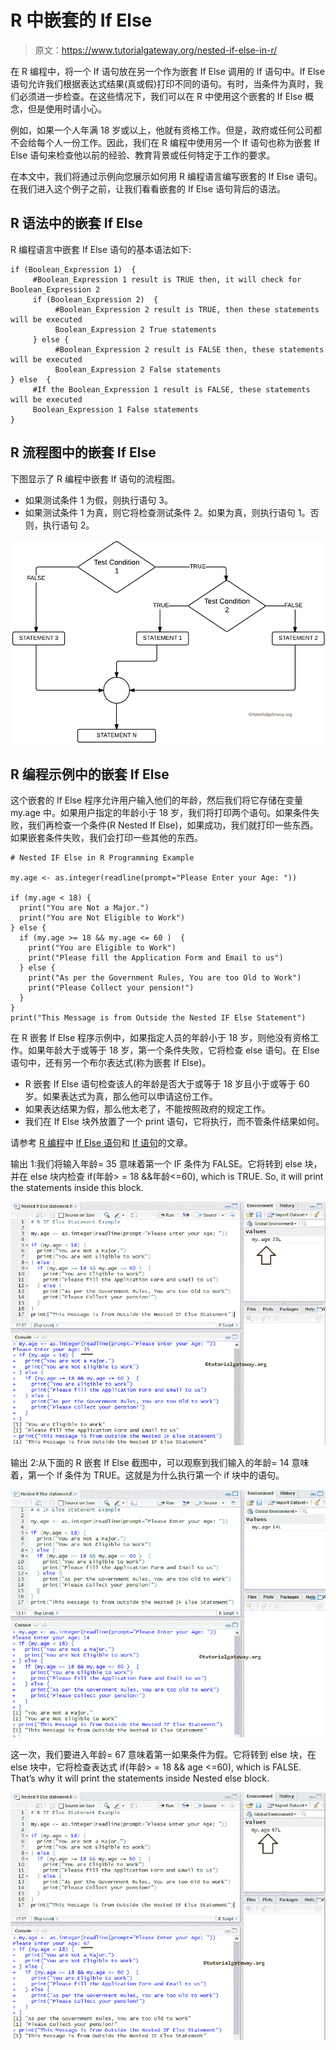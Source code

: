 # R 中嵌套的 If Else

> 原文：<https://www.tutorialgateway.org/nested-if-else-in-r/>

在 R 编程中，将一个 If 语句放在另一个作为嵌套 If Else 调用的 If 语句中。If Else 语句允许我们根据表达式结果(真或假)打印不同的语句。有时，当条件为真时，我们必须进一步检查。在这些情况下，我们可以在 R 中使用这个嵌套的 If Else 概念，但是使用时请小心。

例如，如果一个人年满 18 岁或以上，他就有资格工作。但是，政府或任何公司都不会给每个人一份工作。因此，我们在 R 编程中使用另一个 If 语句也称为嵌套 If Else 语句来检查他以前的经验、教育背景或任何特定于工作的要求。

在本文中，我们将通过示例向您展示如何用 R 编程语言编写嵌套的 If Else 语句。在我们进入这个例子之前，让我们看看嵌套的 If Else 语句背后的语法。

## R 语法中的嵌套 If Else

R 编程语言中嵌套 If Else 语句的基本语法如下:

```
if (Boolean_Expression 1)  {
     #Boolean_Expression 1 result is TRUE then, it will check for Boolean_Expression 2
     if (Boolean_Expression 2)  {
          #Boolean_Expression 2 result is TRUE, then these statements will be executed
          Boolean_Expression 2 True statements
     } else {
          #Boolean_Expression 2 result is FALSE then, these statements will be executed
          Boolean_Expression 2 False statements
} else  {
     #If the Boolean_Expression 1 result is FALSE, these statements will be executed
     Boolean_Expression 1 False statements
}
```

## R 流程图中的嵌套 If Else

下图显示了 R 编程中嵌套 If 语句的流程图。

*   如果测试条件 1 为假，则执行语句 3。
*   如果测试条件 1 为真，则它将检查测试条件 2。如果为真，则执行语句 1。否则，执行语句 2。

![FLOW CHART of a Nested If in R programming](img/e61ed88e992881e0a36f001446bd0ed2.png)

## R 编程示例中的嵌套 If Else

这个嵌套的 If Else 程序允许用户输入他们的年龄，然后我们将它存储在变量 my.age 中。如果用户指定的年龄小于 18 岁，我们将打印两个语句。如果条件失败，我们再检查一个条件(R Nested If Else)，如果成功，我们就打印一些东西。如果嵌套条件失败，我们会打印一些其他的东西。

```
# Nested IF Else in R Programming Example

my.age <- as.integer(readline(prompt="Please Enter your Age: "))

if (my.age < 18) {
  print("You are Not a Major.") 
  print("You are Not Eligible to Work")
} else {
  if (my.age >= 18 && my.age <= 60 )  {
    print("You are Eligible to Work")
    print("Please fill the Application Form and Email to us")
  } else {
    print("As per the Government Rules, You are too Old to Work")
    print("Please Collect your pension!")
  }  
}
print("This Message is from Outside the Nested IF Else Statement")
```

在 R 嵌套 If Else 程序示例中，如果指定人员的年龄小于 18 岁，则他没有资格工作。如果年龄大于或等于 18 岁，第一个条件失败，它将检查 else 语句。在 Else 语句中，还有另一个布尔表达式(称为嵌套 If Else)。

*   R 嵌套 If Else 语句检查该人的年龄是否大于或等于 18 岁且小于或等于 60 岁。如果表达式为真，那么他可以申请这份工作。
*   如果表达结果为假，那么他太老了，不能按照政府的规定工作。
*   我们在 If Else 块外放置了一个 print 语句，它将执行，而不管条件结果如何。

请参考 [R 编程](https://www.tutorialgateway.org/r-programming/)中 [If Else 语句](https://www.tutorialgateway.org/r-if-else-statement/)和 [If 语句](https://www.tutorialgateway.org/r-if-statement/)的文章。

输出 1:我们将输入年龄= 35 意味着第一个 IF 条件为 FALSE。它将转到 else 块，并在 else 块内检查 if(年龄> = 18 &&年龄<=60), which is TRUE. So, it will print the statements inside this block.

![Nested If Else in R Programming 2](img/ed098cccdb9d7b329c224830bbd896d8.png)

输出 2:从下面的 R 嵌套 If Else 截图中，可以观察到我们输入的年龄= 14 意味着，第一个 If 条件为 TRUE。这就是为什么执行第一个 if 块中的语句。

![Nested If Else in R Programming 1](img/f734d7ca37b32e2e480573f40a1e1696.png)

这一次，我们要进入年龄= 67 意味着第一如果条件为假。它将转到 else 块，在 else 块中，它将检查表达式 if(年龄> = 18 && age <=60), which is FALSE. That’s why it will print the statements inside Nested else block.

![Nested If Else in R Programming 3](img/5f0e8e809af3e04ec7fde72b36517577.png)
